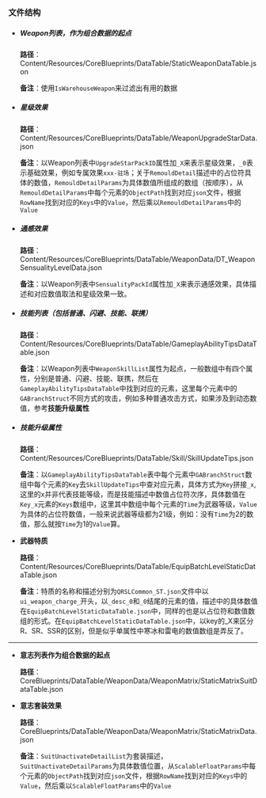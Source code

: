 ### 文件结构

- ##### Weapon列表，作为组合数据的起点

  **路径**：Content/Resources/CoreBlueprints/DataTable/StaticWeaponDataTable.json

  **备注**：使用``IsWarehouseWeapon``来过滤出有用的数据

- ##### 星级效果

  **路径**：Content/Resources/CoreBlueprints/DataTable/WeaponUpgradeStarData.json

  **备注**：以Weapon列表中``UpgradeStarPackID``属性加``_X``来表示星级效果，``_0``表示基础效果，例如专属效果``xxx-驻场``；关于``RemouldDetail``描述中的占位符具体的数值，``RemouldDetailParams``为具体数值所组成的数组（按顺序），从``RemouldDetailParams``中每个元素的``ObjectPath``找到对应``json``文件，根据``RowName``找到对应的``Keys``中的``Value``，然后乘以``RemouldDetailParams``中的``Value``

- ##### 通感效果

  **路径**：Content/Resources/CoreBlueprints/DataTable/WeaponData/DT_WeaponSensualityLevelData.json

  **备注**：以Weapon列表中``SensualityPackId``属性加``_X``来表示通感效果，具体描述和对应数值取法和星级效果一致。

- ##### **技能列表（包括普通、闪避、技能、联携）**

  **路径**：Content/Resources/CoreBlueprints/DataTable/GameplayAbilityTipsDataTable.json

  **备注**：以Weapon列表中``WeaponSkillList``属性为起点，一般数组中有四个属性，分别是普通、闪避、技能、联携，然后在``GameplayAbilityTipsDataTable``中找到对应的元素，这里每个元素中的``GABranchStruct``不同方式的攻击，例如多种普通攻击方式，如果涉及到动态数值，参考**技能升级属性**

- ##### **技能升级属性**

  **路径**：Content/Resources/CoreBlueprints/DataTable/Skill/SkillUpdateTips.json

  **备注**：以``GameplayAbilityTipsDataTable``表中每个元素中``GABranchStruct``数组中每个元素的``Key``去``SkillUpdateTips``中查对应元素，具体方式为``Key``拼接``_x``,这里的x并非代表技能等级，而是技能描述中数值占位符次序，具体数值在``Key_x``元素的``Keys``数组中，这里其中数组中每个元素的``Time``为武器等级，``Value``为具体的占位符数值，一般来说武器等级都为21级，例如：没有``Time``为2的数值，那么就按``Time``为1的``Value``算。
  
- **武器特质**

  **路径**：Content/Resources/CoreBlueprints/DataTable/EquipBatchLevelStaticDataTable.json
  
  **备注**：特质的名称和描述分别为``QRSLCommon_ST.json``文件中以``ui_weapon_charge_``开头，以``_desc_0``和``_0``结尾的元素的值，描述中的具体数值在``EquipBatchLevelStaticDataTable.json``中，同样的也是以占位符和数值数组的形式。在``EquipBatchLevelStaticDataTable.json``中，以key的_X来区分R、SR、SSR的区别，但是似乎单属性中寒冰和雷电的数值数组是弄反了。



------

- **意志列表作为组合数据的起点**

  **路径**：CoreBlueprints/DataTable/WeaponData/WeaponMatrix/StaticMatrixSuitDataTable.json

- **意志套装效果**

  **路径**：CoreBlueprints/DataTable/WeaponData/WeaponMatrix/StaticMatrixData.json

  **备注**：``SuitUnactivateDetailList``为套装描述，``SuitUnactivateDetailParams``为具体数值位置，从``ScalableFloatParams``中每个元素的``ObjectPath``找到对应``json``文件，根据``RowName``找到对应的``Keys``中的``Value``，然后乘以``ScalableFloatParams``中的``Value``

